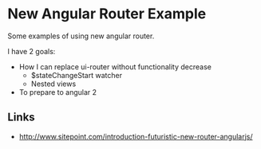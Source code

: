# New Angular Router Example

Some examples of using new angular router.

I have 2 goals:

* How I can replace ui-router without functionality decrease
	* $stateChangeStart watcher
	* Nested views
* To prepare to angular 2

## Links
* http://www.sitepoint.com/introduction-futuristic-new-router-angularjs/
